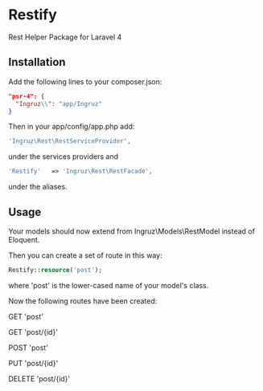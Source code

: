 Restify
=======

Rest Helper Package for Laravel 4

## Installation

Add the following lines to your composer.json:

```json
"psr-4": {
  "Ingruz\\": "app/Ingruz"
}
```

Then in your app/config/app.php add:

```php
'Ingruz\Rest\RestServiceProvider',
```

under the services providers and

```php
'Restify'	=> 'Ingruz\Rest\RestFacade',
```

under the aliases.

## Usage

Your models should now extend from Ingruz\Models\RestModel instead of Eloquent.

Then you can create a set of route in this way:

```php
Restify::resource('post');
```

where 'post' is the lower-cased name of your model's class.

Now the following routes have been created:

GET 'post'

GET 'post/{id}'

POST 'post'

PUT 'post/{id}'

DELETE 'post/{id}'